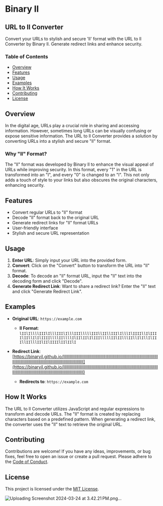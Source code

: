 # Binary Il

## URL to Il Converter

Convert your URLs to stylish and secure 'Il' format with the URL to Il Converter by Binary Il. Generate redirect links and enhance security.

### Table of Contents
- [Overview](#overview)
- [Features](#features)
- [Usage](#usage)
- [Examples](#examples)
- [How It Works](#how-it-works)
- [Contributing](#contributing)
- [License](#license)

## Overview
In the digital age, URLs play a crucial role in sharing and accessing information. However, sometimes long URLs can be visually confusing or expose sensitive information. The URL to Il Converter provides a solution by converting URLs into a stylish and secure "Il" format.

### Why "Il" Format?
The "Il" format was developed by Binary Il to enhance the visual appeal of URLs while improving security. In this format, every "1" in the URL is transformed into an "I", and every "0" is changed to an "l". This not only adds a touch of style to your links but also obscures the original characters, enhancing security.

## Features
- Convert regular URLs to "Il" format
- Decode "Il" format back to the original URL
- Generate redirect links for "Il" format URLs
- User-friendly interface
- Stylish and secure URL representation

## Usage
1. **Enter URL**: Simply input your URL into the provided form.
2. **Convert**: Click on the "Convert" button to transform the URL into "Il" format.
3. **Decode**: To decode an "Il" format URL, input the "Il" text into the decoding form and click "Decode".
4. **Generate Redirect Link**: Want to share a redirect link? Enter the "Il" text and click "Generate Redirect Link".

## Examples
- **Original URL**: `https://example.com`
  - **Il Format**: `lIIlIllllIIIlIlllIIIlIlllIIIlllllIIIllIIllIIIlIlllIlIIIIllIlIIIIlIIllIlIlIIIIllllIIllllIlIIlIIlIlIIIlllllIIlIIlllIIllIlIllIlIIIllIIlllIIlIIlIIIIlIIlIIlI`

- **Redirect Link**: [https://binaryil.github.io/lIIlIllllIIIlIlllIIIlIlllIIIlllllIIIllIIllIIIlIlllIlIIIIllIlIIIIlIIllIlIlIIIIllllIIllllIlIIlIIlIlIIIlllllIIlIIlllIIllIlIllIlIIIllIIlllIIlIIlIIIIlIIlIIlI](https://binaryil.github.io/lIIlIllllIIIlIlllIIIlIlllIIIlllllIIIllIIllIIIlIlllIlIIIIllIlIIIIlIIllIlIlIIIIllllIIllllIlIIlIIlIlIIIlllllIIlIIlllIIllIlIllIlIIIllIIlllIIlIIlIIIIlIIlIIlI)
  - **Redirects to**: `https://example.com`

## How It Works
The URL to Il Converter utilizes JavaScript and regular expressions to transform and decode URLs. The "Il" format is created by replacing characters based on a predefined pattern. When generating a redirect link, the converter uses the "Il" text to retrieve the original URL.

## Contributing
Contributions are welcome! If you have any ideas, improvements, or bug fixes, feel free to open an issue or create a pull request. Please adhere to the [Code of Conduct](CODE_OF_CONDUCT.md).

## License
This project is licensed under the [MIT License](LICENSE).

![Uploading Screenshot 2024-03-24 at 3.42.21 PM.png…]()
